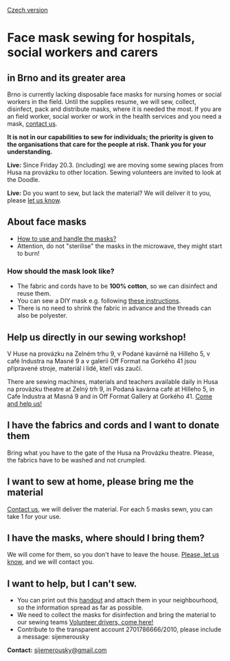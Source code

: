 [Czech version](https://sijemerousky.cz/)

# Face mask sewing for hospitals, social workers and carers
## in Brno and its greater area

Brno is currently lacking disposable face masks for nursing homes or social workers in the field. Until the supplies resume, we will sew, collect, disinfect, pack and distribute masks, where it is needed the most. If you are an field worker, social worker or work in the health services and you need a mask, [contact us](https://docs.google.com/forms/d/e/1FAIpQLScT2zbyMPZp4LBdd6X_dBT3eAm15iF6gO4dS5KwYaPchdvWbA/viewform?usp=sf_link).

**It is not in our capabilities to sew for individuals; the priority is given to the organisations that care for the people at risk. Thank you for your understanding.**

**Live:** Since Friday 20.3. (including) we are moving some sewing places from Husa na provázku to other location. Sewing volunteers are invited to look at the Doodle.

**Live:** Do you want to sew, but lack the material? We will deliver it to you, please [let us know](https://docs.google.com/forms/d/e/1FAIpQLSdjZqHkglV2Gdva7ELOEVB6H6uPRfy8BAUKaHk2O_XiOAZpKw/viewform?usp=sf_link).

## About face masks
- [How to use and handle the masks?](https://scontent-prg1-1.xx.fbcdn.net/v/t1.15752-9/89870226_237727443933011_1964651537363894272_n.jpg?_nc_cat=105&_nc_sid=b96e70&_nc_ohc=dVfo8V14Zp4AX8Dj61Y&_nc_ht=scontent-prg1-1.xx&oh=dbc6920533f1e772bf43a4f1ca86ea3f&oe=5E93B966)
- Attention, do not "sterilise" the masks in the microwave, they might start to burn!

### How should the mask look like?
- The fabric and cords have to be **100% cotton**, so we can disinfect and reuse them.
- You can sew a DIY mask e.g. following [these instructions](https://drive.google.com/file/d/1jOadZlnYxfrnmT8MQqnZtCpBY7mKhgs1/view?usp=sharing).
- There is no need to shrink the fabric in advance and the threads can also be polyester.

## Help us directly in our sewing workshop!

V Huse na provázku na Zelném trhu 9, v Podané kavárně na Hilleho 5, v café Industra na Masné 9 a v galerii Off Format na Gorkého 41 jsou připravené stroje, materiál i lidé, kteří vás zaučí.

There are sewing machines, materials and teachers available daily in Husa na provázku theatre at Zelný trh 9, in Podaná kavárna café at Hilleho 5, in Cafe Industra at Masná 9 and in Off Format Gallery at Gorkého 41. [Come and help us!](https://www.ced-brno.cz/rousky) 

## I have the fabrics and cords and I want to donate them
Bring what you have to the gate of the Husa na Provázku theatre. Please, the fabrics have to be washed and not crumpled.

## I want to sew at home, please bring me the material 
[Contact us](https://docs.google.com/forms/d/e/1FAIpQLSdjZqHkglV2Gdva7ELOEVB6H6uPRfy8BAUKaHk2O_XiOAZpKw/viewform?usp=sf_link), we will deliver the material. For each 5 masks sewn, you can take 1 for your use.

## I have the masks, where should I bring them?
We will come for them, so you don't have to leave the house. [Please, let us know](https://docs.google.com/forms/d/e/1FAIpQLSdjZqHkglV2Gdva7ELOEVB6H6uPRfy8BAUKaHk2O_XiOAZpKw/viewform?usp=sf_link), and we will contact you.

## I want to help, but I can't sew.
- You can print out this [handout](https://drive.google.com/file/d/1jOadZlnYxfrnmT8MQqnZtCpBY7mKhgs1/view?usp=sharing) and attach them in your neighbourhood, so the information spread as far as possible.
- We need to collect the masks for disinfection and bring the material to our sewing teams [Volunteer drivers, come here!](https://forms.gle/gsR5SUx9Ep1wG3bt7)
- Contribute to the transparent account 2701786666/2010, please include a message: sijemerousky

**Contact:** [sijemerousky@gmail.com](mailto:sijemerousky@gmail.com)
